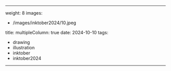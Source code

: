 
---
weight: 8
images:
- /images/inktober2024/10.jpeg

title:
multipleColumn: true
date: 2024-10-10
tags:
- drawing
- illustration
- inktober
- inktober2024
---

